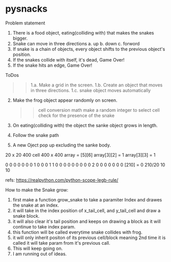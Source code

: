# pysnacks

Problem statement

1. There is a food object, eating(colliding with) that makes the snakes bigger.
2. Snake can move in three directions 
    a. up
    b. down
    c. forword
3. If snake is a chain of objects, every object shifts to the previous object's position. 
4. If the snakes collide with itself, it's dead, Game Over!
5. If the snake hits an edge, Game Over!

ToDos
>> 1.a. Make a grid in the screen.
>> 1.b. Create an object that moves in three directions.
>> 1.c. snake object moves automatically 
2. Make the frog object appear randomly on screen.
    >> cell conversion math
    make a random integer to select cell
    check for the presence of the snake

3. On eating(colliding with) the object the sanke object grows in length.
4. Follow the snake path
5. A new Oject pop up excluding the sanke body.


20 x 20 400 cell 
400 x 400 
array = [5][6]
array[3][2] = 1
array[3][3] = 1

0 0 0 0 0
0 0 1 0 0
0 1 1 0 0
0 0 0 0 0
0 0 2 0 0
0 0 0 0 0
[210] = 0 
210/20 10 10

refs:
https://realpython.com/python-scope-legb-rule/

How to make the Snake grow:
1. first make a  function grow_snake to take a paramiter Index and drawes the snake at an index.
2. it will take in the index position of x_tail_cell, and y_tail_cell and draw a snake block.
3. it will also clear it's tail position and keeps on drawing a block as it will continue to take index param.
4. this function will be called everytime snake collides with frog.
5. it will only inherit positon of its previous cell/block meaning 2nd time it is called it will take param from it's previous call.
6. This will keep going on.
7. I am running out of ideas.  